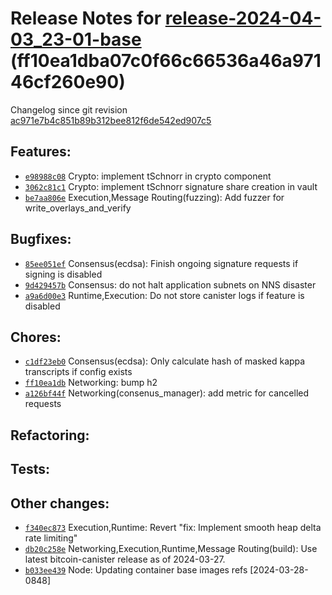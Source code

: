 Release Notes for [**release-2024-04-03\_23-01-base**](https://github.com/dfinity/ic/tree/release-2024-04-03_23-01-base) (ff10ea1dba07c0f66c66536a46a97146cf260e90)
===================================================================================================================================================================

Changelog since git revision [ac971e7b4c851b89b312bee812f6de542ed907c5](https://dashboard.internetcomputer.org/release/ac971e7b4c851b89b312bee812f6de542ed907c5)

Features:
---------

* [`e98988c08`](https://github.com/dfinity/ic/commit/e98988c08) Crypto: implement tSchnorr in crypto component
* [`3062c81c1`](https://github.com/dfinity/ic/commit/3062c81c1) Crypto: implement tSchnorr signature share creation in vault
* [`be7aa806e`](https://github.com/dfinity/ic/commit/be7aa806e) Execution,Message Routing(fuzzing): Add fuzzer for write\_overlays\_and\_verify

Bugfixes:
---------

* [`85ee051ef`](https://github.com/dfinity/ic/commit/85ee051ef) Consensus(ecdsa): Finish ongoing signature requests if signing is disabled
* [`9d429457b`](https://github.com/dfinity/ic/commit/9d429457b) Consensus: do not halt application subnets on NNS disaster
* [`a9a6d00e3`](https://github.com/dfinity/ic/commit/a9a6d00e3) Runtime,Execution: Do not store canister logs if feature is disabled

Chores:
-------

* [`c1df23eb0`](https://github.com/dfinity/ic/commit/c1df23eb0) Consensus(ecdsa): Only calculate hash of masked kappa transcripts if config exists
* [`ff10ea1db`](https://github.com/dfinity/ic/commit/ff10ea1db) Networking: bump h2
* [`a126bf44f`](https://github.com/dfinity/ic/commit/a126bf44f) Networking(consenus\_manager): add metric for cancelled requests

Refactoring:
------------


Tests:
------


Other changes:
--------------

* [`f340ec873`](https://github.com/dfinity/ic/commit/f340ec873) Execution,Runtime: Revert "fix: Implement smooth heap delta rate limiting"
* [`db20c258e`](https://github.com/dfinity/ic/commit/db20c258e) Networking,Execution,Runtime,Message Routing(build): Use latest bitcoin-canister release as of 2024-03-27.
* [`b033ee439`](https://github.com/dfinity/ic/commit/b033ee439) Node: Updating container base images refs [2024-03-28-0848]
